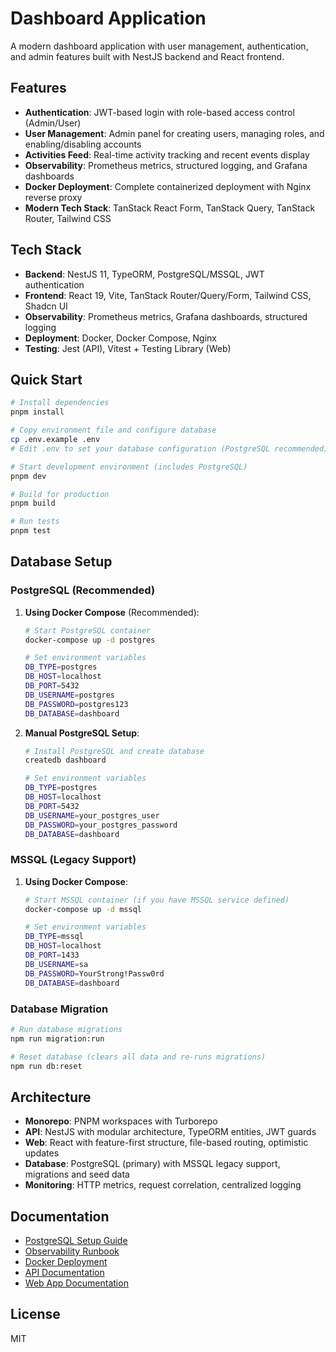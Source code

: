 # Dashboard Application

A modern dashboard application with user management, authentication, and admin features built with NestJS backend and React frontend.

## Features

- **Authentication**: JWT-based login with role-based access control (Admin/User)
- **User Management**: Admin panel for creating users, managing roles, and enabling/disabling accounts
- **Activities Feed**: Real-time activity tracking and recent events display
- **Observability**: Prometheus metrics, structured logging, and Grafana dashboards
- **Docker Deployment**: Complete containerized deployment with Nginx reverse proxy
- **Modern Tech Stack**: TanStack React Form, TanStack Query, TanStack Router, Tailwind CSS

## Tech Stack

- **Backend**: NestJS 11, TypeORM, PostgreSQL/MSSQL, JWT authentication
- **Frontend**: React 19, Vite, TanStack Router/Query/Form, Tailwind CSS, Shadcn UI
- **Observability**: Prometheus metrics, Grafana dashboards, structured logging
- **Deployment**: Docker, Docker Compose, Nginx
- **Testing**: Jest (API), Vitest + Testing Library (Web)

## Quick Start

```bash
# Install dependencies
pnpm install

# Copy environment file and configure database
cp .env.example .env
# Edit .env to set your database configuration (PostgreSQL recommended)

# Start development environment (includes PostgreSQL)
pnpm dev

# Build for production
pnpm build

# Run tests
pnpm test
```

## Database Setup

### PostgreSQL (Recommended)

1. **Using Docker Compose** (Recommended):
   ```bash
   # Start PostgreSQL container
   docker-compose up -d postgres
   
   # Set environment variables
   DB_TYPE=postgres
   DB_HOST=localhost
   DB_PORT=5432
   DB_USERNAME=postgres
   DB_PASSWORD=postgres123
   DB_DATABASE=dashboard
   ```

2. **Manual PostgreSQL Setup**:
   ```bash
   # Install PostgreSQL and create database
   createdb dashboard
   
   # Set environment variables
   DB_TYPE=postgres
   DB_HOST=localhost
   DB_PORT=5432
   DB_USERNAME=your_postgres_user
   DB_PASSWORD=your_postgres_password
   DB_DATABASE=dashboard
   ```

### MSSQL (Legacy Support)

1. **Using Docker Compose**:
   ```bash
   # Start MSSQL container (if you have MSSQL service defined)
   docker-compose up -d mssql
   
   # Set environment variables
   DB_TYPE=mssql
   DB_HOST=localhost
   DB_PORT=1433
   DB_USERNAME=sa
   DB_PASSWORD=YourStrong!Passw0rd
   DB_DATABASE=dashboard
   ```

### Database Migration

```bash
# Run database migrations
npm run migration:run

# Reset database (clears all data and re-runs migrations)
npm run db:reset
```

## Architecture

- **Monorepo**: PNPM workspaces with Turborepo
- **API**: NestJS with modular architecture, TypeORM entities, JWT guards
- **Web**: React with feature-first structure, file-based routing, optimistic updates
- **Database**: PostgreSQL (primary) with MSSQL legacy support, migrations and seed data
- **Monitoring**: HTTP metrics, request correlation, centralized logging

## Documentation

- [PostgreSQL Setup Guide](docs/POSTGRESQL_SETUP.md)
- [Observability Runbook](docs/OBSERVABILITY_RUNBOOK.md)
- [Docker Deployment](README-Docker.md)
- [API Documentation](apps/api/README.md)
- [Web App Documentation](apps/web/README.md)

## License

MIT
